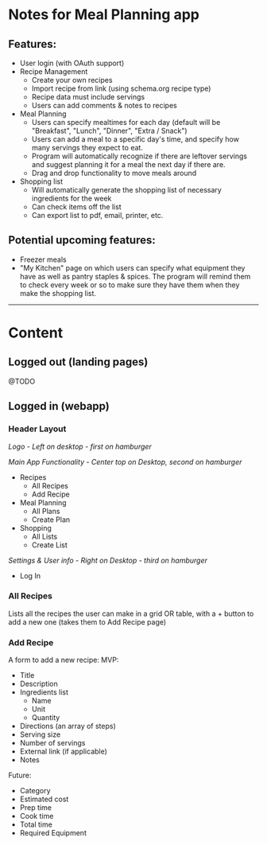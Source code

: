 # Notes for Meal Planning app

## Features:
- User login (with OAuth support)
- Recipe Management
    - Create your own recipes
    - Import recipe from link (using schema.org recipe type)
    - Recipe data must include servings
    - Users can add comments & notes to recipes
- Meal Planning
    - Users can specify mealtimes for each day (default will be "Breakfast", "Lunch", "Dinner", "Extra / Snack")
    - Users can add a meal to a specific day's time, and specify how many servings they expect to eat.
    - Program will automatically recognize if there are leftover servings and suggest planning it for a meal the next day if there are.
    - Drag and drop functionality to move meals around
- Shopping list
    - Will automatically generate the shopping list of necessary ingredients for the week
    - Can check items off the list
    - Can export list to pdf, email, printer, etc.

## Potential upcoming features:
- Freezer meals
- "My Kitchen" page on which users can specify what equipment they have as well as pantry staples & spices. The program will remind them to check every week or so to make sure they have them when they make the shopping list.

---

# Content
## Logged out (landing pages)
@TODO

## Logged in (webapp)
### Header Layout
*Logo - Left on desktop - first on hamburger*

*Main App Functionality - Center top on Desktop, second on hamburger*
- Recipes
    - All Recipes
    - Add Recipe
- Meal Planning
    - All Plans
    - Create Plan
- Shopping
    - All Lists
    - Create List

*Settings & User info - Right on Desktop - third on hamburger*
- Log In

### All Recipes
Lists all the recipes the user can make in a grid OR table, with a + button to add a new one (takes them to Add Recipe page)

### Add Recipe
A form to add a new recipe:
MVP:
- Title
- Description
- Ingredients list
    - Name
    - Unit
    - Quantity
- Directions (an array of steps)
- Serving size
- Number of servings
- External link (if applicable)
- Notes

Future:
- Category
- Estimated cost
- Prep time
- Cook time
- Total time
- Required Equipment